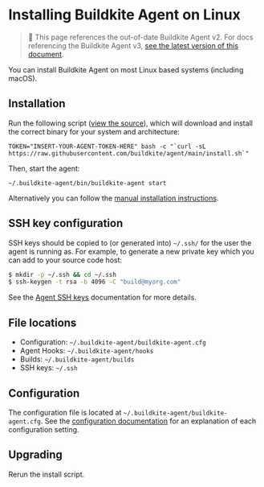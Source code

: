 # Installing Buildkite Agent on Linux

> 🚧 This page references the out-of-date Buildkite Agent v2.
> For docs referencing the Buildkite Agent v3, <a href="/docs/agent/v3/linux">see the latest version of this document</a>.

You can install Buildkite Agent on most Linux based systems (including macOS).

## Installation

Run the following script (<a href="https://raw.githubusercontent.com/buildkite/agent/main/install.sh">view the source</a>), which will download and install the correct binary for your system and architecture:

```shell
TOKEN="INSERT-YOUR-AGENT-TOKEN-HERE" bash -c "`curl -sL https://raw.githubusercontent.com/buildkite/agent/main/install.sh`"
```

Then, start the agent:

```shell
~/.buildkite-agent/bin/buildkite-agent start
```

Alternatively you can follow the [manual installation instructions](installation).

## SSH key configuration

SSH keys should be copied to (or generated into) `~/.ssh/` for the user the agent is running as. For example, to generate a new private key which you can add to your source code host:

```bash
$ mkdir -p ~/.ssh && cd ~/.ssh
$ ssh-keygen -t rsa -b 4096 -C "build@myorg.com"
```

See the [Agent SSH keys](/docs/agent/v2/ssh-keys) documentation for more details.

## File locations

* Configuration: `~/.buildkite-agent/buildkite-agent.cfg`
* Agent Hooks: `~/.buildkite-agent/hooks`
* Builds: `~/.buildkite-agent/builds`
* SSH keys: `~/.ssh`

## Configuration

The configuration file is located at `~/.buildkite-agent/buildkite-agent.cfg`. See the [configuration documentation](/docs/agent/v2/configuration) for an explanation of each configuration setting.

## Upgrading

Rerun the install script.

